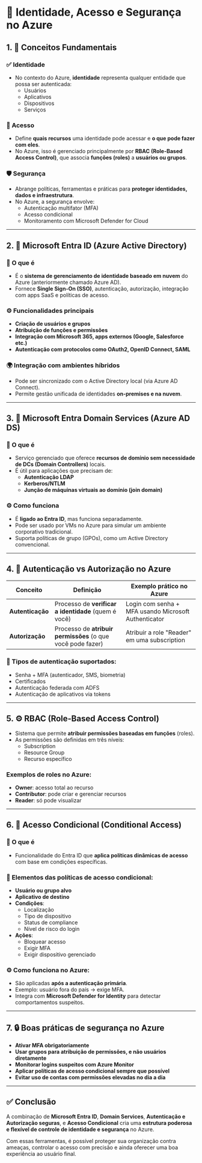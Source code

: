 # 🔐 Identidade, Acesso e Segurança no Azure

## 1. 🧩 Conceitos Fundamentais

### ✅ Identidade
- No contexto do Azure, **identidade** representa qualquer entidade que possa ser autenticada:
    - Usuários
    - Aplicativos
    - Dispositivos
    - Serviços

### 🔐 Acesso
- Define **quais recursos** uma identidade pode acessar e **o que pode fazer com eles**.
- No Azure, isso é gerenciado principalmente por **RBAC (Role-Based Access Control)**, que associa **funções (roles)** a **usuários ou grupos**.

### 🛡️ Segurança
- Abrange políticas, ferramentas e práticas para **proteger identidades, dados e infraestrutura**.
- No Azure, a segurança envolve:
    - Autenticação multifator (MFA)
    - Acesso condicional
    - Monitoramento com Microsoft Defender for Cloud

---

## 2. 👥 Microsoft Entra ID (Azure Active Directory)

### 📌 O que é
- É o **sistema de gerenciamento de identidade baseado em nuvem** do Azure (anteriormente chamado Azure AD).
- Fornece **Single Sign-On (SSO)**, autenticação, autorização, integração com apps SaaS e políticas de acesso.

### ⚙️ Funcionalidades principais
- **Criação de usuários e grupos**
- **Atribuição de funções e permissões**
- **Integração com Microsoft 365, apps externos (Google, Salesforce etc.)**
- **Autenticação com protocolos como OAuth2, OpenID Connect, SAML**

### 🌍 Integração com ambientes híbridos
- Pode ser sincronizado com o Active Directory local (via Azure AD Connect).
- Permite gestão unificada de identidades **on-premises e na nuvem**.

---

## 3. 🏢 Microsoft Entra Domain Services (Azure AD DS)

### 📌 O que é
- Serviço gerenciado que oferece **recursos de domínio sem necessidade de DCs (Domain Controllers)** locais.
- É útil para aplicações que precisam de:
    - **Autenticação LDAP**
    - **Kerberos/NTLM**
    - **Junção de máquinas virtuais ao domínio (join domain)**

### ⚙️ Como funciona
- É **ligado ao Entra ID**, mas funciona separadamente.
- Pode ser usado por VMs no Azure para simular um ambiente corporativo tradicional.
- Suporta políticas de grupo (GPOs), como um Active Directory convencional.

---

## 4. 🔑 Autenticação vs Autorização no Azure

| Conceito         | Definição                                                   | Exemplo prático no Azure                             |
|------------------|-------------------------------------------------------------|------------------------------------------------------|
| **Autenticação** | Processo de **verificar a identidade** (quem é você)        | Login com senha + MFA usando Microsoft Authenticator |
| **Autorização**  | Processo de **atribuir permissões** (o que você pode fazer) | Atribuir a role "Reader" em uma subscription         |

### 🔐 Tipos de autenticação suportados:
- Senha + MFA (autenticador, SMS, biometria)
- Certificados
- Autenticação federada com ADFS
- Autenticação de aplicativos via tokens

---

## 5. ⚙️ RBAC (Role-Based Access Control)

- Sistema que permite **atribuir permissões baseadas em funções** (roles).
- As permissões são definidas em três níveis:
    - Subscription
    - Resource Group
    - Recurso específico

### Exemplos de roles no Azure:
- **Owner**: acesso total ao recurso
- **Contributor**: pode criar e gerenciar recursos
- **Reader**: só pode visualizar

---

## 6. 🧠 Acesso Condicional (Conditional Access)

### 📌 O que é
- Funcionalidade do Entra ID que **aplica políticas dinâmicas de acesso** com base em condições específicas.

### 🧩 Elementos das políticas de acesso condicional:
- **Usuário ou grupo alvo**
- **Aplicativo de destino**
- **Condições**:
    - Localização
    - Tipo de dispositivo
    - Status de compliance
    - Nível de risco do login
- **Ações**:
    - Bloquear acesso
    - Exigir MFA
    - Exigir dispositivo gerenciado

### ⚙️ Como funciona no Azure:
- São aplicadas **após a autenticação primária**.
- Exemplo: usuário fora do país → exige MFA.
- Integra com **Microsoft Defender for Identity** para detectar comportamentos suspeitos.

---

## 7. 🔒 Boas práticas de segurança no Azure

- **Ativar MFA obrigatoriamente**
- **Usar grupos para atribuição de permissões, e não usuários diretamente**
- **Monitorar logins suspeitos com Azure Monitor**
- **Aplicar políticas de acesso condicional sempre que possível**
- **Evitar uso de contas com permissões elevadas no dia a dia**

---

## ✅ Conclusão

A combinação de **Microsoft Entra ID**, **Domain Services**, **Autenticação e Autorização seguras**, e **Acesso Condicional** cria uma **estrutura poderosa e flexível de controle de identidade e segurança** no Azure.

Com essas ferramentas, é possível proteger sua organização contra ameaças, controlar o acesso com precisão e ainda oferecer uma boa experiência ao usuário final.

